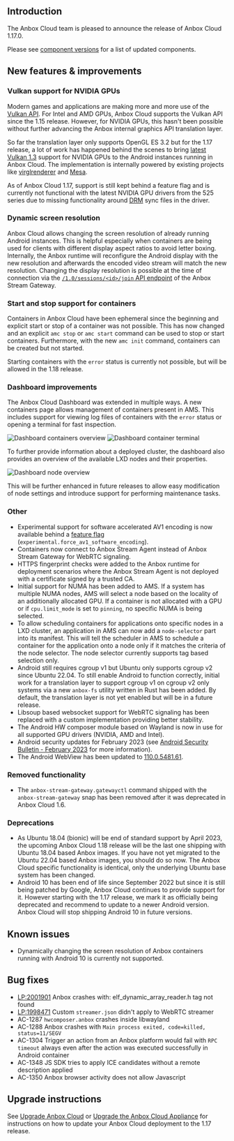 ## Introduction

The Anbox Cloud team is pleased to announce the release of Anbox Cloud 1.17.0.

Please see [component versions](https://anbox-cloud.io/docs/component-versions) for a list of updated components.

## New features & improvements

### Vulkan support for NVIDIA GPUs

Modern games and applications are making more and more use of the [Vulkan API](https://vulkan.org/). For Intel and AMD GPUs, Anbox Cloud supports the Vulkan API since the 1.15 release. However, for NVIDIA GPUs, this hasn't been possible without further advancing the Anbox internal graphics API translation layer.

So far the translation layer only supports OpenGL ES 3.2 but for the 1.17 release, a lot of work has happened behind the scenes to bring [latest Vulkan 1.3](https://www.khronos.org/blog/vulkan-1.3-and-roadmap-2022) support for NVIDIA GPUs to the Android instances running in Anbox Cloud. The implementation is internally powered by existing projects like [virglrenderer](https://gitlab.freedesktop.org/virgl/virglrenderer) and [Mesa](https://mesa3d.org/).

As of Anbox Cloud 1.17, support is still kept behind a feature flag and is currently not functional with the latest NVIDIA GPU drivers from the 525 series due to missing functionality around [DRM](https://www.kernel.org/doc/html/latest/gpu/drm-mm.html) sync files in the driver.

### Dynamic screen resolution

Anbox Cloud allows changing the screen resolution of already running Android instances. This is helpful especially when containers are being used for clients with different display aspect ratios to avoid letter boxing. Internally, the Anbox runtime will reconfigure the Android display with the new resolution and afterwards the encoded video stream will match the new resolution. Changing the display resolution is possible at the time of connection via the [`/1.0/sessions/<id>/join` API endpoint]([https://anbox-cloud.github.io/latest/anbox-stream-gateway/](https://anbox-cloud.github.io/latest/anbox-stream-gateway/#/session/handle-join-session)) of the Anbox Stream Gateway.

### Start and stop support for containers

Containers in Anbox Cloud have been ephemeral since the beginning and explicit start or stop of a container was not possible. This has now changed and an explicit `amc stop` or `amc start` command can be used to stop or start containers. Furthermore, with the new `amc init` command, containers can be created but not started.

Starting containers with the `error` status is currently not possible, but will be allowed in the 1.18 release.

### Dashboard improvements

The Anbox Cloud Dashboard was extended in multiple ways. A new containers page allows management of containers present in AMS. This includes support for viewing log files of containers with the `error` status or opening a terminal for fast inspection.

![Dashboard containers overview](images/dashboard-containers-overview.png)
![Dashboard container terminal](images/dashboard-containers-terminal.png)

To further provide information about a deployed cluster, the dashboard also provides an overview of the available LXD nodes and their properties.

![Dashboard node overview](images/dashboard-nodes-overview.png)

This will be further enhanced in future releases to allow easy modification of node settings and introduce support for performing maintenance tasks.

### Other

* Experimental support for software accelerated AV1 encoding is now available behind a [feature flag](https://anbox-cloud.io/docs/ref/ams-configuration) (`experimental.force_av1_software_encoding`).
* Containers now connect to Anbox Stream Agent instead of Anbox Stream Gateway for WebRTC signaling.
* HTTPS fingerprint checks were added to the Anbox runtime for deployment scenarios where the Anbox Stream Agent is not deployed with a certificate signed by a trusted CA.
* Initial support for NUMA has been added to AMS. If a system has multiple NUMA nodes, AMS will select a node based on the locality of an additionally allocated GPU. If a container is not allocated with a GPU or if `cpu.limit_mode` is set to `pinning`, no specific NUMA is being selected.
* To allow scheduling containers for applications onto specific nodes in a LXD cluster, an application in AMS can now add a `node-selector` part into its manifest. This will tell the scheduler in AMS to schedule a container for the application onto a node only if it matches the criteria of the node selector. The node selector currently supports tag based selection only.
* Android still requires cgroup v1 but Ubuntu only supports cgroup v2 since Ubuntu 22.04. To still enable Android to function correctly, initial work for a translation layer to support cgroup v1 on cgroup v2 only systems via a new `anbox-fs` utility written in Rust has been added. By default, the translation layer is not yet enabled but will be in a future release.
* Libsoup based websocket support for WebRTC signaling has been replaced with a custom implementation providing better stability.
* The Android HW composer module based on Wayland is now in use for all supported GPU drivers (NVIDIA, AMD and Intel).
* Android security updates for February 2023 (see [Android Security Bulletin - February 2023](https://source.android.com/docs/security/bulletin/2023-02-01) for more information).
* The Android WebView has been updated to [110.0.5481.61](https://chromereleases.googleblog.com/2023/02/early-stable-update-for-android.html).

### Removed functionality

* The `anbox-stream-gateway.gatewayctl` command shipped with the `anbox-stream-gateway` snap has been removed after it was deprecated in Anbox Cloud 1.6.

### Deprecations

* As Ubuntu 18.04 (bionic) will be end of standard support by April 2023, the upcoming Anbox Cloud 1.18 release will be the last one shipping with Ubuntu 18.04 based Anbox images. If you have not yet migrated to the Ubuntu 22.04 based Anbox images, you should do so now. The Anbox Cloud specific functionality is identical, only the underlying Ubuntu base system has been changed.
* Android 10 has been end of life since September 2022 but since it is still being patched by Google, Anbox Cloud continues to provide support for it. However starting with the 1.17 release, we mark it as officially being deprecated and recommend to update to a newer Android version. Anbox Cloud will stop shipping Android 10 in future versions.

## Known issues

* Dynamically changing the screen resolution of Anbox containers running with Android 10 is currently not supported.

## Bug fixes

* [LP:2001901](https://bugs.launchpad.net/anbox-cloud/+bug/2001901) Anbox crashes with: elf_dynamic_array_reader.h tag not found
* [LP:1998471](https://bugs.launchpad.net/anbox-cloud/+bug/1998471) Custom `streamer.json` didn't apply to WebRTC streamer
* AC-1287 `hwcomposer.anbox` crashes inside libwayland
* AC-1288 Anbox crashes with `Main process exited, code=killed, status=11/SEGV`
* AC-1304 Trigger an action from an Anbox platform would fail with `RPC timeout` always even after the action was executed successfully in Android container
* AC-1348 JS SDK tries to apply ICE candidates without a remote description applied
* AC-1350 Anbox browser activity does not allow Javascript

## Upgrade instructions

See [Upgrade Anbox Cloud](https://anbox-cloud.io/docs/howto/update/upgrade-anbox) or [Upgrade the Anbox Cloud Appliance](https://anbox-cloud.io/docs/howto/update/upgrade-appliance) for instructions on how to update your Anbox Cloud deployment to the 1.17 release.
